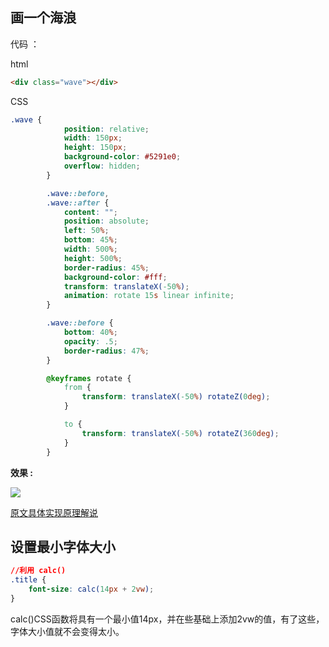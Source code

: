 ## 画一个海浪

代码 ：

html

```html
<div class="wave"></div>
```
CSS 

```css
.wave {
            position: relative;
            width: 150px;
            height: 150px;
            background-color: #5291e0;
            overflow: hidden;
        }

        .wave::before,
        .wave::after {
            content: "";
            position: absolute;
            left: 50%;
            bottom: 45%;
            width: 500%;
            height: 500%;
            border-radius: 45%;
            background-color: #fff;
            transform: translateX(-50%);
            animation: rotate 15s linear infinite;
        }

        .wave::before {
            bottom: 40%;
            opacity: .5;
            border-radius: 47%;
        }

        @keyframes rotate {
            from {
                transform: translateX(-50%) rotateZ(0deg);
            }

            to {
                transform: translateX(-50%) rotateZ(360deg);
            }
        }
```

**效果 :**
 
 ![](https://user-gold-cdn.xitu.io/2019/8/8/16c70e84664a24d4?imageslim)

[原文具体实现原理解说](https://juejin.im/post/5d4c01dbf265da03e61afcfd)


## 设置最小字体大小
```css
//利用 calc()
.title {
    font-size: calc(14px + 2vw);
}
```
calc()CSS函数将具有一个最小值14px，并在些基础上添加2vw的值，有了这些，字体大小值就不会变得太小。
<Vssue/>